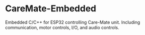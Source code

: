 # CareMate-Embedded
Embedded C/C++ for ESP32 controlling Care-Mate unit. Including communication, motor controls, I/O, and audio controls.
